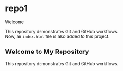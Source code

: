 # repo1

Welcome

This repository demonstrates Git and GitHub workflows.  
Now, an `index.html` file is also added to this project.



## Welcome to My Repository
This repository demonstrates Git and GitHub workflows.

